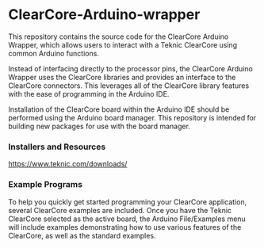 # ClearCore-Arduino-wrapper

This repository contains the source code for the ClearCore Arduino Wrapper, which allows users to interact with a Teknic ClearCore using common Arduino functions.

Instead of interfacing directly to the processor pins, the ClearCore Arduino Wrapper uses the ClearCore libraries and provides an interface to the ClearCore connectors. This leverages all of the ClearCore library features with the ease of programming in the Arduino IDE.

Installation of the ClearCore board within the Arduino IDE should be performed using the Arduino board manager. This repository is intended for building new packages for use with the board manager.

### Installers and Resources

https://www.teknic.com/downloads/

### Example Programs

To help you quickly get started programming your ClearCore application, several ClearCore examples are included. Once you have the Teknic ClearCore selected as the active board, the Arduino File/Examples menu will include examples demonstrating how to use various features of the ClearCore, as well as the standard examples.
